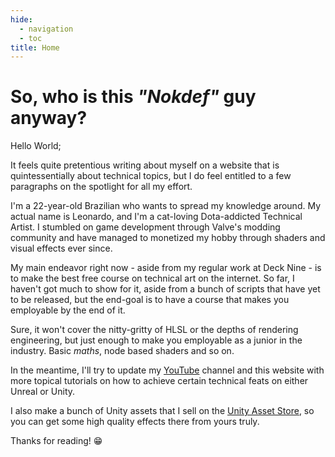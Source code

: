 ```yaml
---
hide:
  - navigation
  - toc
title: Home
---
```

# So, who is this *"Nokdef"* guy anyway?

Hello World; 

It feels quite pretentious writing about myself on a website that is quintessentially about technical topics, but I do feel entitled to a few paragraphs on the spotlight for all my effort.

I'm a 22-year-old Brazilian who wants to spread my knowledge around. My actual name is Leonardo, and I'm a cat-loving Dota-addicted Technical Artist. I stumbled on game development through Valve's modding community and have managed to monetized my hobby through shaders and visual effects ever since.

My main endeavor right now - aside from my regular work at Deck Nine - is to make the best free course on technical art on the internet. So far, I haven't got much to show for it, aside from a bunch of scripts that have yet to be released, but the end-goal is to have a course that makes you employable by the end of it. 

Sure, it won't cover the nitty-gritty of HLSL or the depths of rendering engineering, but just enough to make you employable as a junior in the industry. Basic *maths*, node based shaders and so on.

In the meantime, I'll try to update my [YouTube](https://www.youtube.com/c/nokdef) channel and this website with more topical tutorials on how to achieve certain technical feats on either Unreal or Unity.

I also make a bunch of Unity assets that I sell on the [Unity Asset Store](https://assetstore.unity.com/publishers/48767), so you can get some high quality effects there from yours truly.

Thanks for reading!  :grin:



